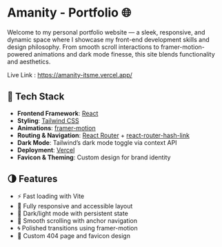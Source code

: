 # Amanity - Portfolio 🌐

Welcome to my personal portfolio website — a sleek, responsive, and dynamic space where I showcase my front-end development skills and design philosophy. From smooth scroll interactions to framer-motion-powered animations and dark mode finesse, this site blends functionality and aesthetics.

Live Link : https://amanity-itsme.vercel.app/

## 🚀 Tech Stack

- **Frontend Framework**: [React](https://reactjs.org/)
- **Styling**: [Tailwind CSS](https://tailwindcss.com/)
- **Animations**: [framer-motion](https://www.framer.com/motion/)
- **Routing & Navigation**: [React Router](https://reactrouter.com/) + [react-router-hash-link](https://www.npmjs.com/package/react-router-hash-link)
- **Dark Mode**: Tailwind’s dark mode toggle via context API
- **Deployment**: [Vercel](https://vercel.com/)
- **Favicon & Theming**: Custom design for brand identity

## 🌗 Features

- ⚡ Fast loading with Vite
- 🎨 Fully responsive and accessible layout
- 🌙 Dark/light mode with persistent state
- 🎯 Smooth scrolling with anchor navigation
- 🌀 Polished transitions using framer-motion
- 🎯 Custom 404 page and favicon design
